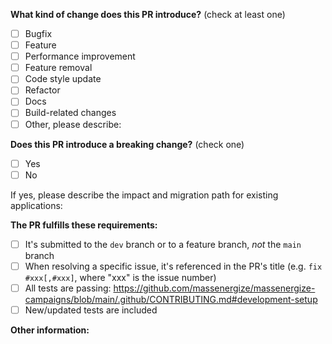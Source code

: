 <!--
Please make sure to read the Pull Request Guidelines:
https://github.com/massenergize/massenergize-campaigns/main/.github/CONTRIBUTING.md#pull-request-guidelines
-->

<!-- PULL REQUEST TEMPLATE -->
<!-- (Update "[ ]" to "[x]" to check a box) -->

**What kind of change does this PR introduce?** (check at least one)

- [ ] Bugfix
- [ ] Feature
- [ ] Performance improvement
- [ ] Feature removal
- [ ] Code style update
- [ ] Refactor
- [ ] Docs
- [ ] Build-related changes
- [ ] Other, please describe:

**Does this PR introduce a breaking change?** (check one)

- [ ] Yes
- [ ] No

If yes, please describe the impact and migration path for existing applications:

**The PR fulfills these requirements:**

- [ ] It's submitted to the `dev` branch or to a feature branch, _not_ the `main` branch
- [ ] When resolving a specific issue, it's referenced in the PR's title (e.g. `fix #xxx[,#xxx]`, where "xxx" is the
  issue number)
- [ ] All tests are
  passing: https://github.com/massenergize/massenergize-campaigns/blob/main/.github/CONTRIBUTING.md#development-setup
- [ ] New/updated tests are included

**Other information:**
